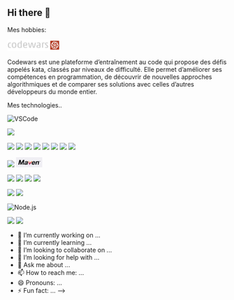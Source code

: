 ## Hi there 👋
Mes hobbies:
<P>
   <img src="https://github.com/codewars/branding/blob/master/light-text-logo.svg" alt="VSCode" width="120"/> 
</P>
<p>
   Codewars est une plateforme d’entraînement au code qui propose des défis appelés kata, classés par niveaux de difficulté. Elle permet d’améliorer ses compétences en programmation, de découvrir de nouvelles approches algorithmiques et de comparer ses solutions avec celles d’autres développeurs du monde entier.
</p>
</p>

Mes technologies..                  
<P>
   <img src="https://cdn.jsdelivr.net/gh/devicons/devicon@latest/icons/vscode/vscode-original-wordmark.svg" alt="VSCode" width="60"/> 
</P>
<p>
   <img src="https://cdn.jsdelivr.net/gh/devicons/devicon@latest/icons/git/git-original-wordmark.svg" width="60" / 
</p>
<p align="left">
  <img src="https://cdn.jsdelivr.net/gh/devicons/devicon@latest/icons/html5/html5-original-wordmark.svg" width="60" /> 
  <img src="https://cdn.jsdelivr.net/gh/devicons/devicon@latest/icons/css3/css3-original-wordmark.svg" width="60" />
  <img src="https://cdn.jsdelivr.net/gh/devicons/devicon@latest/icons/javascript/javascript-original.svg" width="60" />
  <img src="https://cdn.jsdelivr.net/gh/devicons/devicon@latest/icons/react/react-original-wordmark.svg" width="60" />    
  <img src="https://cdn.jsdelivr.net/gh/devicons/devicon@latest/icons/php/php-original.svg" width="60" />
  <img src="https://cdn.jsdelivr.net/gh/devicons/devicon@latest/icons/python/python-original-wordmark.svg" width="60" />
  <img src="https://cdn.jsdelivr.net/gh/devicons/devicon@latest/icons/c/c-original.svg" width="60" />
  <img src="https://cdn.jsdelivr.net/gh/devicons/devicon@latest/icons/cplusplus/cplusplus-original.svg" width="60" />
</p>
  <img src="https://cdn.jsdelivr.net/gh/devicons/devicon@latest/icons/java/java-original-wordmark.svg" width="60"  />
  <img src="maven.jpg" width="60"  />
<p>
   
</p>  
<p>
  <img src="https://cdn.jsdelivr.net/gh/devicons/devicon@latest/icons/mysql/mysql-original-wordmark.svg" width="60" />
  <img src="https://cdn.jsdelivr.net/gh/devicons/devicon@latest/icons/postgresql/postgresql-original-wordmark.svg" width="60" />
  <img src="https://cdn.jsdelivr.net/gh/devicons/devicon@latest/icons/sqlite/sqlite-original-wordmark.svg" width="60" />
  <img src="https://cdn.jsdelivr.net/gh/devicons/devicon@latest/icons/mongodb/mongodb-original-wordmark.svg" width="60" />
</p>
<p align="left">
  <img src="https://cdn.jsdelivr.net/gh/devicons/devicon@latest/icons/apache/apache-original-wordmark.svg" width="60"/>
  <img src="https://cdn.jsdelivr.net/gh/devicons/devicon@latest/icons/nginx/nginx-original.svg" width="60" />          
</p>
<p>
  <img src="https://cdn.jsdelivr.net/gh/devicons/devicon@latest/icons/nodejs/nodejs-plain-wordmark.svg" alt="Node.js" width="60"/> 
</p>
<p align="left">
  <img src="https://cdn.jsdelivr.net/gh/devicons/devicon@latest/icons/canva/canva-original.svg" width="60" />
  <img src="https://cdn.jsdelivr.net/gh/devicons/devicon@latest/icons/figma/figma-original.svg" width="60" />          
</P>
                   
          
          
          
          
          

          
          
- 🔭 I’m currently working on ...
- 🌱 I’m currently learning ...
- 👯 I’m looking to collaborate on ...
- 🤔 I’m looking for help with ...
- 💬 Ask me about ...
- 📫 How to reach me: ...
- 😄 Pronouns: ...
- ⚡ Fun fact: ...
-->
